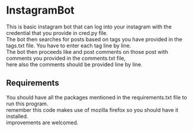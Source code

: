 # InstagramBot
This is basic instagram bot that can log into your instagram with the credential that you provide in cred.py file.<br>
The bot then searches for posts based on tags you have provided in the tags.txt file. You have to enter each tag line by line.<br>
The bot then proceeds like and post comments on those post with comments you provided in the comments.txt file,<br> here also the comments should be provided line by line.<br>

<h2>Requirements</h2>

You should have all the packages mentioned in the requirements.txt file to run this program.<br>
remember this code makes use of mozilla firefox so you should have it installed.<br>
improvements are welcomed.

